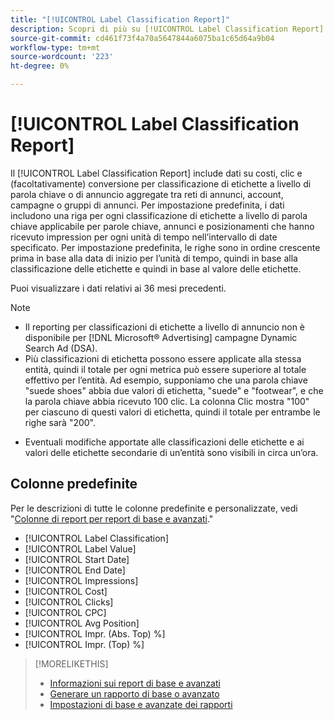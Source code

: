```yaml
---
title: "[!UICONTROL Label Classification Report]"
description: Scopri di più su [!UICONTROL Label Classification Report].
source-git-commit: cd461f73f4a70a5647844a6075ba1c65d64a9b04
workflow-type: tm+mt
source-wordcount: '223'
ht-degree: 0%

---
```


# [!UICONTROL Label Classification Report]

Il [!UICONTROL Label Classification Report] include dati su costi, clic e (facoltativamente) conversione per classificazione di etichette a livello di parola chiave o di annuncio aggregate tra reti di annunci, account, campagne o gruppi di annunci. Per impostazione predefinita, i dati includono una riga per ogni classificazione di etichette a livello di parola chiave applicabile per parole chiave, annunci e posizionamenti che hanno ricevuto impression per ogni unità di tempo nell’intervallo di date specificato. Per impostazione predefinita, le righe sono in ordine crescente prima in base alla data di inizio per l’unità di tempo, quindi in base alla classificazione delle etichette e quindi in base al valore delle etichette.

Puoi visualizzare i dati relativi ai 36 mesi precedenti.

>[!NOTE]
>
>* Il reporting per classificazioni di etichette a livello di annuncio non è disponibile per [!DNL Microsoft® Advertising] campagne Dynamic Search Ad (DSA).
>* Più classificazioni di etichetta possono essere applicate alla stessa entità, quindi il totale per ogni metrica può essere superiore al totale effettivo per l’entità. Ad esempio, supponiamo che una parola chiave &quot;suede shoes&quot; abbia due valori di etichetta, &quot;suede&quot; e &quot;footwear&quot;, e che la parola chiave abbia ricevuto 100 clic. La colonna Clic mostra &quot;100&quot; per ciascuno di questi valori di etichetta, quindi il totale per entrambe le righe sarà &quot;200&quot;.

* Eventuali modifiche apportate alle classificazioni delle etichette e ai valori delle etichette secondarie di un’entità sono visibili in circa un’ora.

## Colonne predefinite

Per le descrizioni di tutte le colonne predefinite e personalizzate, vedi &quot;[Colonne di report per report di base e avanzati](basic-advanced-report-columns.md).&quot;

* [!UICONTROL Label Classification]
* [!UICONTROL Label Value]
* [!UICONTROL Start Date]
* [!UICONTROL End Date]
* [!UICONTROL Impressions]
* [!UICONTROL Cost]
* [!UICONTROL Clicks]
* [!UICONTROL CPC]
* [!UICONTROL Avg Position]
* [!UICONTROL Impr. (Abs. Top) %]
* [!UICONTROL Impr. (Top) %]

>[!MORELIKETHIS]
>
>* [Informazioni sui report di base e avanzati](basic-advanced-report-about.md)
>* [Generare un rapporto di base o avanzato](basic-advanced-report-generate.md)
>* [Impostazioni di base e avanzate dei rapporti](basic-advanced-report-settings.md)


